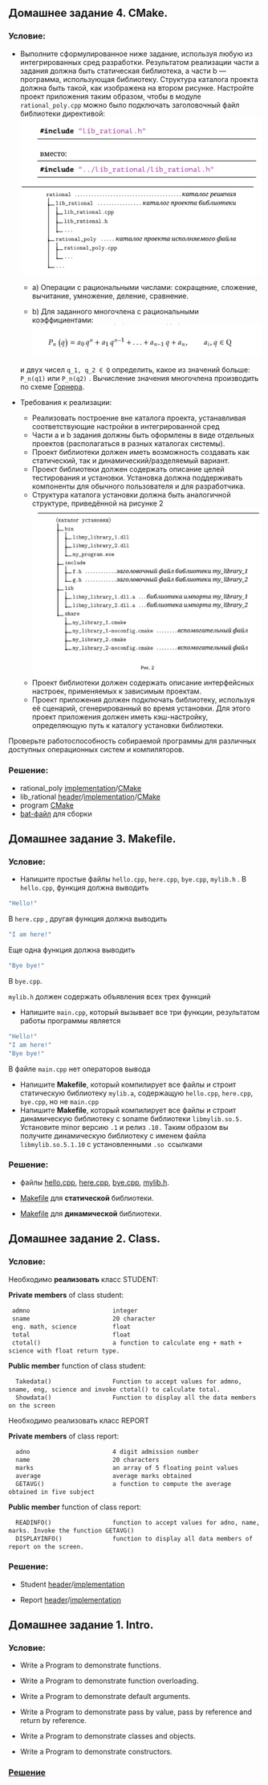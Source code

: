   ## Домашнее задание 4. CMake.
### Условие:

* Выполните сформулированное ниже задание, используя любую из интегрированных сред разработки. Результатом реализации части a задания должна быть статическая библиотека, а части b — программа, использующая библиотеку. Структура каталога проекта должна быть такой, как изображена на втором рисунке. Настройте проект приложения таким образом, чтобы в модуле ```rational_poly.cpp``` можно было подключать заголовочный файл библиотеки директивой:
![Рис. 1](Homework%204/pictures/1.jpg)

  * a) Операции с рациональными числами: сокращение, сложение, вычитание, умножение, деление, сравнение.
  
  * b) Для заданного многочлена с рациональными коэффициентами:
  ![Полином](Homework%204/pictures/poly.jpg)
  
  и двух чисел ```q_1, q_2 ∈ Q``` определить, какое из значений больше: ```P_n(q1)```  или ```P_n(q2)``` . Вычисление значения многочлена производить по схеме [Горнера](https://ru.wikipedia.org/wiki/Схема_Горнера).

* Требования к реализации: 
  * Реализовать построение вне каталога проекта, устанавливая соответствующие настройки в интегрированной сред 
  * Части a и b задания должны быть оформлены в виде отдельных проектов (располагаться в разных каталогах системы). 
  * Проект библиотеки должен иметь возможность создавать как статический, так и динамический/разделяемый вариант. 
  * Проект библиотеки должен содержать описание целей тестирования и установки. Установка должна поддерживать компоненты для обычного пользователя и для разработчика. 
  * Структура каталога установки должна быть аналогичной структуре, приведённой на рисунке 2
  ![Рис. 2](Homework%204/pictures/2.jpg)
  * Проект библиотеки должен содержать описание интерфейсных настроек, применяемых к зависимым проектам. 
  * Проект приложения должен подключать библиотеку, используя её сценарий, сгенерированный во время установки. Для этого проект приложения должен иметь кэш-настройку, определяющую путь к каталогу установки библиотеки.
  
Проверьте работоспособность собираемой программы для различных доступных операционных систем и компиляторов.  

### Решение:

  * rational_poly [implementation](Homework%204/rational_poly/rational_poly.cpp)/[CMake](Homework%204/rational_poly/CMakeLists.txt)
  * lib_rational [header](Homework%204/lib_rational/lib_rational.h)/[implementation](Homework%204/lib_rational/lib_rational.cpp)/[CMake](Homework%204/lib_rational/CMakeLists.txt)
  * program [CMake](Homework%204/CMakeLists.txt)
  * [bat-файл](Homework%204/build.cmd) для сборки
  
  ## Домашнее задание 3. Makefile.
### Условие:

* Напишите простые файлы  ```hello.cpp```, ```here.cpp```, ```bye.cpp```, ```mylib.h``` . В ```hello.cpp```, функция должна выводить

```c++
"Hello!"
```

В  ```here.cpp``` , другая функция должна выводить 

```c++
"I am here!"
```

Eще одна функция должна выводить 

```c++
"Bye bye!"
```
В  ```bye.cpp```. 

```mylib.h``` должен содержать объявления  всех трех функций 
* Напишите ```main.cpp```, который вызывает все три функции, результатом работы программы является

```c++
"Hello!" 
"I am here!"
"Bye bye!"
```

В файле ```main.cpp``` нет операторов вывода 
* Напишите **Makefile**, который компилирует все файлы  и строит статическую библиотеку ```mylib.a```, содержащую ```hello.cpp```, ```here.cpp```, ```bye.cpp```, но не ```main.cpp```
* Напишите **Makefile**, который компилирует все файлы  и строит динамическую библиотеку с soname библиотеки ```libmylib.so.5.```  Установите  minor версию ```.1``` и релиз ```.10.``` Таким образом вы получите динамическую библиотеку с именем файла ```libmylib.so.5.1.10``` c установленными ```.so ```ссылками 
    
### Решение:
  
   * файлы [hello.cpp](Homework%203/hello.cpp), [here.cpp](Homework%203/here.cpp), [bye.cpp](Homework%203/bye.cpp), [mylib.h](Homework%203/mylib.h).
   
   * [Makefile](Homework%203/MakeStaticLibrary) для **статической** библиотеки.
   
   * [Makefile](Homework%203/MakeDynamicLibrary) для **динамической** библиотеки.
    

## Домашнее задание 2. Class.
### Условие:

  Необходимо **реализовать** класс STUDENT:
  
   **Private members** of class student:
```
 admno                       integer
 sname                       20 character
 eng. math, science          float
 total                       float
 ctotal()                    a function to calculate eng + math + science with float return type. 
``` 
  **Public member** function of class student:
```  
  Takedata()                 Function to accept values for admno, sname, eng, science and invoke ctotal() to calculate total.
  Showdata()                 Function to display all the data members on the screen 
```
  Необходимо реализовать класс REPORT
  
  **Private members** of class report:
```  
  adno                       4 digit admission number
  name                       20 characters
  marks                      an array of 5 floating point values
  average                    average marks obtained
  GETAVG()                   a function to compute the average obtained in five subject
```
  **Public member** function of class report:
```
  READINFO()                 function to accept values for adno, name, marks. Invoke the function GETAVG()   
  DISPLAYINFO()              function to display all data members of report on the screen.   
```

### Решение:

  * Student [header](Homework%202/Student.h)/[implementation](Homework%202/Student.cpp)

  * Report  [header](Homework%202/Report.h)/[implementation](Homework%202/Report.cpp)
 
  ## Домашнее задание 1. Intro.
### Условие:

  * Write  a Program to demonstrate functions.

  * Write  a Program to demonstrate function overloading.

  * Write  a Program to demonstrate default arguments.

  * Write  a Program to demonstrate pass by value, pass by reference and return by reference.

  * Write  a Program to demonstrate classes and objects.

  * Write  a Program to demonstrate  constructors.
  
### [Решение](Homework%201/main.cpp)
